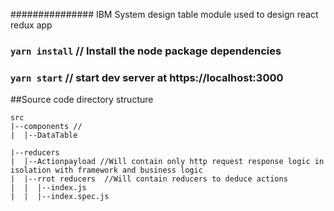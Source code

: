 ###############
IBM System design table module used to design react redux app

### `yarn install` // Install the node package dependencies
### `yarn start`  // start dev server at https://localhost:3000

##Source code directory structure

```
src
|--components // 
|  |--DataTable

|--reducers 
|  |--Actionpayload //Will contain only http request response logic in isolation with framework and business logic
|  |--rrot reducers  //Will contain reducers to deduce actions
|  |  |--index.js
|  |  |--index.spec.js

 

